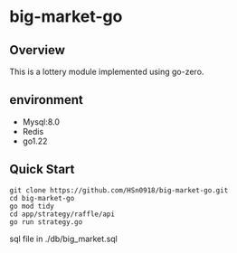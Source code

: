 # big-market-go

## Overview

This is a lottery module implemented using go-zero.

## environment
- Mysql:8.0
- Redis
- go1.22

## Quick Start
```shell
git clone https://github.com/HSn0918/big-market-go.git
cd big-market-go
go mod tidy
cd app/strategy/raffle/api
go run strategy.go
```
sql file in ./db/big_market.sql
